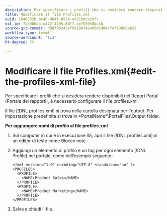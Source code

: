 ```yaml
---
description: Per specificare i profili che si desidera rendere disponibili nel Report Portal (Portale dei rapporti), è necessario configurare il file profiles.xml.
title: Modificare il file Profiles.xml
uuid: 3640552b-bc46-4b4f-8524-e021b0ca2bfc
exl-id: 7a3900e4-e472-4295-80f7-ce755958bc18
source-git-commit: d9df90242ef96188f4e4b5e6d04cfef196b0a628
workflow-type: tm+mt
source-wordcount: '113'
ht-degree: 7%

---
```


# Modificare il file Profiles.xml{#edit-the-profiles-xml-file}

Per specificare i profili che si desidera rendere disponibili nel Report Portal (Portale dei rapporti), è necessario configurare il file profiles.xml.

Il file [!DNL profiles.xml] si trova nella cartella designata per l&#39;output. Per impostazione predefinita si trova in \*PortalName*\PortalFiles\Output folder.

**Per aggiungere nomi di profilo al file profiles.xml**

1. Sul computer in cui è in esecuzione IIS, apri il file [!DNL profiles.xml] in un editor di testo come Blocco note.
1. Aggiungi un elemento di profilo e un tag per ogni elemento [!DNL Profile] nel portale, come nell’esempio seguente:

   ```
   <?xml version="1.0" encoding="UTF-8" standalone="no" ?>
   <PROFILES>
     <PROFILE>
       <NAME>Product Sales</NAME>
     </PROFILE>
     <PROFILE>
       <NAME>Product Marketing</NAME>
     </PROFILE>
   </PROFILES>
   ```

1. Salva e chiudi il file.
